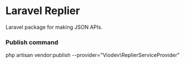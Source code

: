 # Laravel Replier
Laravel package for making JSON APIs.

### Publish command
php artisan vendor:publish --provider="Viodev\ReplierServiceProvider"
